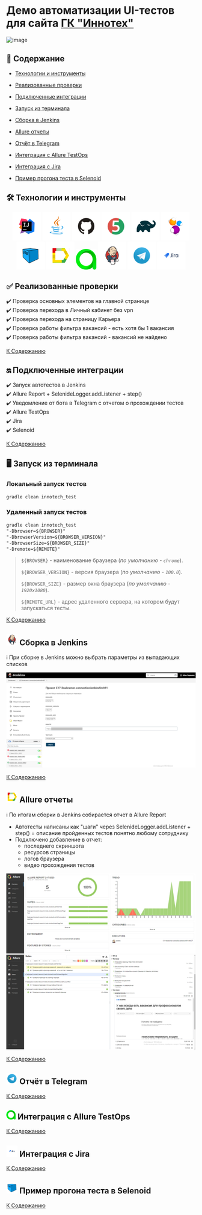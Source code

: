 # Демо автоматизации UI-тестов для сайта [ГК "Иннотех"](https://inno.tech/ru/)
![image](https://user-images.githubusercontent.com/98316705/218818302-e839d809-55ac-4b59-8eab-f225c114ac90.png)


## :bookmark_tabs: <a id="list"></a> Содержание 

* <a href="#tools">Технологии и инструменты</a>

* <a href="#cases">Реализованные проверки</a>

* <a href="#integrations">Подключенные интеграции</a>

* <a href="#console">Запуск из терминала</a>

* <a href="#jenkins">Сборка в Jenkins</a>

* <a href="#allure">Allure отчеты</a>

* <a href="#telegram">Отчёт в Telegram</a>

* <a href="#testops">Интеграция с Allure TestOps</a>

* <a href="#jira">Интеграция с Jira</a>

* <a href="#video">Пример прогона теста в Selenoid</a>


## :hammer_and_wrench: <a id="tools"></a> Технологии и инструменты
<p align="center">
<a href="https://www.jetbrains.com/idea/"><img width="75" alt="IDEA" src="readme/icons/Intelij_IDEA.svg"></a>
<a href="https://www.java.com/"><img width="75" alt="JAVA" src="readme/icons/Java.svg"></a>
<a href="https://github.com/"><img width="75" alt="Github" src="readme/icons/GitHub.svg"></a>
<a href="https://junit.org/junit5/"><img width="75" alt="JUnit5" src="readme/icons/JUnit5.svg"></a>
<a href="https://gradle.org/"><img width="75" alt="Gradle" src="readme/icons/Gradle.svg"></a>
<a href="https://selenide.org/"><img width="75" alt="Selenide" src="readme/icons/Selenide.svg"></a>
<a href="https://aerokube.com/selenoid/"><img width="75" alt="Selenoid" src="readme/icons/Selenoid.svg"></a>
<a href="https://github.com/allure-framework/allure2"><img width="75" alt="Allure" src="readme/icons/Allure.svg"></a>
<a href="https://qameta.io)"><img width="55" alt="TestOps" src="readme/icons/TestOpspng.png"></a>
<a href="https://www.jenkins.io/"><img width="75" alt="Jenkins" src="readme/icons/Jenkins.svg"></a>
<a href="https://telegram.org/"><img width="75" alt="Telegram" src="readme/icons/Telegram.svg"></a>
<a href="https://www.atlassian.com/ru/software/jira"><img width="75" alt="Jira" src="readme/icons/Jira.svg"></a>
</p>


## :white_check_mark: <a id="cases"></a> Реализованные проверки
:heavy_check_mark: Проверка основных элементов на главной странице   
:heavy_check_mark: Проверка перехода в Личный кабинет без vpn   
:heavy_check_mark: Проверка перехода на страницу Карьера   
:heavy_check_mark: Проверка работы фильтра вакансий - есть хотя бы 1 вакансия   
:heavy_check_mark: Проверка работы фильтра вакансий - вакансий не найдено   

<a href="#list">К Содержанию</a>

## :on:	<a id="integrations"></a> Подключенные интеграции
:heavy_check_mark: Запуск автотестов в Jenkins   
:heavy_check_mark: Allure Report + SelenideLogger.addListener + step()   
:heavy_check_mark: Уведомление от бота в Telegram с отчетом о прохождении тестов   
:heavy_check_mark: Allure TestOps   
:heavy_check_mark: Jira   
:heavy_check_mark: Selenoid   

<a href="#list">К Содержанию</a>

## :desktop_computer: <a id="console"></a> Запуск из терминала
### Локальный запуск тестов

```
gradle clean innotech_test 
```

### Удаленный запуск тестов

```
gradle clean innotech_test
"-Dbrowser=${BROWSER}"
"-DbrowserVersion=${BROWSER_VERSION}"
"-DbrowserSize=${BROWSER_SIZE}"
"-Dremote=${REMOTE}"
```

> `${BROWSER}` - наименование браузера (_по умолчанию - <code>chrome</code>_).
>
> `${BROWSER_VERSION}` - версия браузера (_по умолчанию - <code>100.0</code>_).
>
> `${BROWSER_SIZE}` - размер окна браузера (_по умолчанию - <code>1920x1080</code>_).
>
> `${REMOTE_URL}` - адрес удаленного сервера, на котором будут запускаться тесты.

<a href="#list">К Содержанию</a>

## <a id="jenkins"></a> <img width="30" alt="Jenkins" src="readme/icons/Jenkins_ico.svg"> Сборка в Jenkins

:information_source: При сборке в Jenkins можно выбрать параметры из выпадающих списков   

<img alt="Jenkins_screenshot" src="readme/screenshots/Jenkins.PNG">

<a href="#list">К Содержанию</a>

## <a id="allure"></a> <img width="30" alt="Allure" src="readme/icons/Allure_ico.svg"> Allure отчеты

:information_source: По итогам сборки в Jenkins собирается отчет в Allure Report   
* Автотесты написаны как "шаги" через SelenideLogger.addListener + step() = описание пройденных тестов понятно любому сотруднику
* Подключено добавление в отчет:   
  - последнего скриншота
  - ресурсов страницы
  - логов браузера
  - видео прохождения тестов

<img alt="Jenkins_screenshot" src="readme/screenshots/AllureReportMain.PNG">
<img alt="Jenkins_screenshot" src="readme/screenshots/AllureReportSuites.PNG">

<a href="#list">К Содержанию</a>

## <a id="telegram"></a> <img width="30" alt="Telegram" src="readme/icons/Telegram_ico.svg"> Отчёт в Telegram


<a href="#list">К Содержанию</a>

## <a id="testops"> <img width="25" alt="TestOps" src="readme/icons/TestOpspng.png"> Интеграция с Allure TestOps


<a href="#list">К Содержанию</a>

## <a id="jira"></a> <img width="30" alt="Jira" src="readme/icons/Jira.svg"> Интеграция с Jira


<a href="#list">К Содержанию</a>

## <a id="video"></a> <img width="30" alt="Selenoid" src="readme/icons/Selenoid_ico.svg"> Пример прогона теста в Selenoid


<a href="#list">К Содержанию</a>
